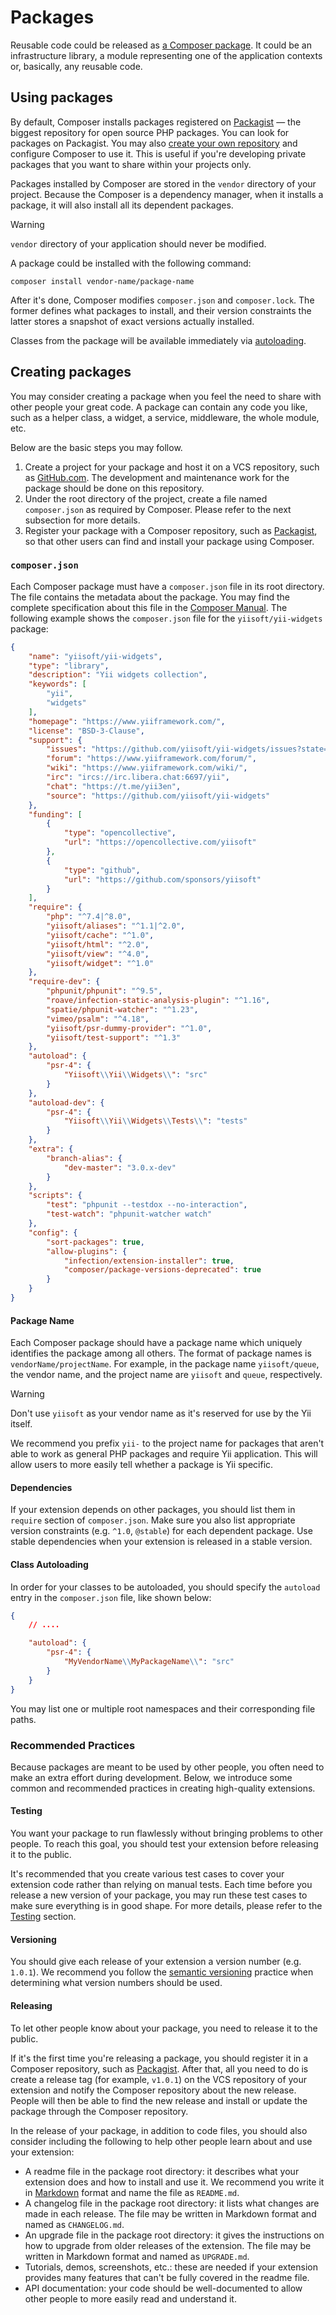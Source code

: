# Packages

Reusable code could be released as [a Composer package](https://getcomposer.org/doc/05-repositories.md#package).
It could be an infrastructure library, a module representing one of the application contexts or, basically, any
reusable code.

## Using packages <span id="using-packages"></span>

By default, Composer installs packages registered on [Packagist](https://packagist.org/) — the biggest repository
for open source PHP packages. You can look for packages on Packagist. You may also
[create your own repository](https://getcomposer.org/doc/05-repositories.md#repository) and configure Composer
to use it. This is useful if you're developing private packages that you want to share within your projects only.

Packages installed by Composer are stored in the `vendor` directory of your project. 
Because the Composer is a dependency manager, when it installs a package, it will also install all its dependent packages.

> [!WARNING]
> `vendor` directory of your application should never be modified.

A package could be installed with the following command:

```
composer install vendor-name/package-name
```

After it's done, Composer modifies `composer.json` and `composer.lock`. The former defines what packages to install,
and their version constraints the latter stores a snapshot of exact versions actually installed.

Classes from the package will be available immediately via [autoloading](../concept/autoloading.md).

## Creating packages <span id="creating-packages"></span>


You may consider creating a package when you feel the need to share with other people your great code.
A package can contain any code you like, such as a helper class, a widget, a service, middleware, the whole module, etc.

Below are the basic steps you may follow.

1. Create a project for your package and host it on a VCS repository, such as [GitHub.com](https://github.com).
   The development and maintenance work for the package should be done on this repository.
2. Under the root directory of the project, create a file named `composer.json` as required by Composer. Please
   refer to the next subsection for more details.
3. Register your package with a Composer repository, such as [Packagist](https://packagist.org/), so that
   other users can find and install your package using Composer.


### `composer.json` <span id="composer-json"></span>

Each Composer package must have a `composer.json` file in its root directory. The file contains the metadata about
the package. You may find the complete specification about this file in the [Composer Manual](https://getcomposer.org/doc/01-basic-usage.md#composer-json-project-setup).
The following example shows the `composer.json` file for the `yiisoft/yii-widgets` package:

```json
{
    "name": "yiisoft/yii-widgets",
    "type": "library",
    "description": "Yii widgets collection",
    "keywords": [
        "yii",
        "widgets"
    ],
    "homepage": "https://www.yiiframework.com/",
    "license": "BSD-3-Clause",
    "support": {
        "issues": "https://github.com/yiisoft/yii-widgets/issues?state=open",
        "forum": "https://www.yiiframework.com/forum/",
        "wiki": "https://www.yiiframework.com/wiki/",
        "irc": "ircs://irc.libera.chat:6697/yii",
        "chat": "https://t.me/yii3en",
        "source": "https://github.com/yiisoft/yii-widgets"
    },
    "funding": [
        {
            "type": "opencollective",
            "url": "https://opencollective.com/yiisoft"
        },
        {
            "type": "github",
            "url": "https://github.com/sponsors/yiisoft"
        }
    ],
    "require": {
        "php": "^7.4|^8.0",
        "yiisoft/aliases": "^1.1|^2.0",
        "yiisoft/cache": "^1.0",
        "yiisoft/html": "^2.0",
        "yiisoft/view": "^4.0",
        "yiisoft/widget": "^1.0"
    },
    "require-dev": {
        "phpunit/phpunit": "^9.5",
        "roave/infection-static-analysis-plugin": "^1.16",
        "spatie/phpunit-watcher": "^1.23",
        "vimeo/psalm": "^4.18",
        "yiisoft/psr-dummy-provider": "^1.0",
        "yiisoft/test-support": "^1.3"
    },
    "autoload": {
        "psr-4": {
            "Yiisoft\\Yii\\Widgets\\": "src"
        }
    },
    "autoload-dev": {
        "psr-4": {
            "Yiisoft\\Yii\\Widgets\\Tests\\": "tests"
        }
    },
    "extra": {
        "branch-alias": {
            "dev-master": "3.0.x-dev"
        }
    },
    "scripts": {
        "test": "phpunit --testdox --no-interaction",
        "test-watch": "phpunit-watcher watch"
    },
    "config": {
        "sort-packages": true,
        "allow-plugins": {
            "infection/extension-installer": true,
            "composer/package-versions-deprecated": true
        }
    }
}
```


#### Package Name <span id="package-name"></span>

Each Composer package should have a package name which uniquely identifies the package among all others.
The format of package names is `vendorName/projectName`. For example, in the package name `yiisoft/queue`,
the vendor name, and the project name are `yiisoft` and `queue`, respectively.

> [!WARNING]
> Don't use `yiisoft` as your vendor name as it's reserved for use by the Yii itself.

We recommend you prefix `yii-` to the project name for packages that aren't able to work as general PHP
packages and require Yii application. This will allow users to more easily tell whether a package is Yii specific.


#### Dependencies <span id="dependencies"></span>

If your extension depends on other packages, you should list them in `require` section of `composer.json`.
Make sure you also list appropriate version constraints (e.g. `^1.0`, `@stable`) for each dependent package.
Use stable dependencies when your extension is released in a stable version.

#### Class Autoloading <span id="class-autoloading"></span>

In order for your classes to be autoloaded, you should specify the `autoload` entry in the `composer.json` file,
like shown below:

```json
{
    // ....

    "autoload": {
        "psr-4": {
            "MyVendorName\\MyPackageName\\": "src"
        }
    }
}
```

You may list one or multiple root namespaces and their corresponding file paths.

### Recommended Practices <span id="recommended-practices"></span>

Because packages are meant to be used by other people, you often need to make an extra effort during development.
Below, we introduce some common and recommended practices in creating high-quality extensions.


#### Testing <span id="testing"></span>

You want your package to run flawlessly without bringing problems to other people. To reach this goal, you should
test your extension before releasing it to the public.

It's recommended that you create various test cases to cover your extension code rather than relying on manual tests.
Each time before you release a new version of your package, you may run these test cases to make sure
everything is in good shape. For more details, please refer to the [Testing](../testing/overview.md) section.


#### Versioning <span id="versioning"></span>

You should give each release of your extension a version number (e.g. `1.0.1`). We recommend you follow the
[semantic versioning](https://semver.org) practice when determining what version numbers should be used.


#### Releasing <span id="releasing"></span>

To let other people know about your package, you need to release it to the public.

If it's the first time you're releasing a package, you should register it in a Composer repository, such as
[Packagist](https://packagist.org/).
After that, all you need to do is create a release tag (for example, `v1.0.1`)
on the VCS repository of your extension and notify the Composer repository about the new release. People will
then be able to find the new release and install or update the package through the Composer repository.

In the release of your package, in addition to code files, you should also consider including the following to
help other people learn about and use your extension:

* A readme file in the package root directory: it describes what your extension does and how to install and use it.
  We recommend you write it in [Markdown](https://daringfireball.net/projects/markdown/) format and name the file
  as `README.md`.
* A changelog file in the package root directory: it lists what changes are made in each release. The file
  may be written in Markdown format and named as `CHANGELOG.md`.
* An upgrade file in the package root directory: it gives the instructions on how to upgrade from older releases
  of the extension. The file may be written in Markdown format and named as `UPGRADE.md`.
* Tutorials, demos, screenshots, etc.: these are needed if your extension provides many features that can't be
  fully covered in the readme file.
* API documentation: your code should be well-documented to allow other people to more easily read and understand it.
